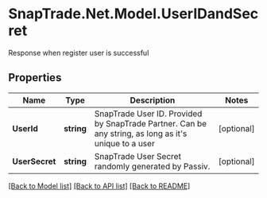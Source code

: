 # SnapTrade.Net.Model.UserIDandSecret
Response when register user is successful

## Properties

Name | Type | Description | Notes
------------ | ------------- | ------------- | -------------
**UserId** | **string** | SnapTrade User ID. Provided by SnapTrade Partner. Can be any string, as long as it&#39;s unique to a user | [optional] 
**UserSecret** | **string** | SnapTrade User Secret randomly generated by Passiv. | [optional] 

[[Back to Model list]](../README.md#documentation-for-models) [[Back to API list]](../README.md#documentation-for-api-endpoints) [[Back to README]](../README.md)

